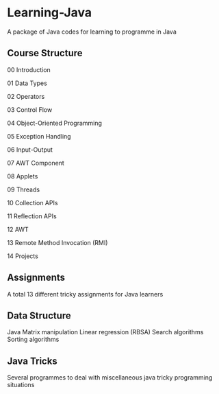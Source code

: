 # Learning-Java
A package of Java codes for learning to programme in Java 

## Course Structure

00 Introduction

01 Data Types

02 Operators

03 Control Flow

04 Object-Oriented Programming

05 Exception Handling 

06 Input-Output 

07 AWT Component

08 Applets

09 Threads

10 Collection APIs

11 Reflection APIs

12 AWT

13 Remote Method Invocation (RMI)

14 Projects


## Assignments

A total 13 different tricky assignments for Java learners 

## Data Structure

Java Matrix manipulation
Linear regression (RBSA)
Search algorithms
Sorting algorithms

## Java Tricks

Several programmes to deal with miscellaneous java tricky programming situations  
